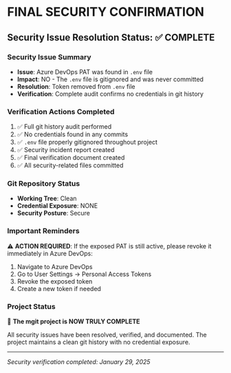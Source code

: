 # FINAL SECURITY CONFIRMATION

## Security Issue Resolution Status: ✅ COMPLETE

### Security Issue Summary
- **Issue**: Azure DevOps PAT was found in `.env` file
- **Impact**: NO - The `.env` file is gitignored and was never committed
- **Resolution**: Token removed from `.env` file
- **Verification**: Complete audit confirms no credentials in git history

### Verification Actions Completed
1. ✅ Full git history audit performed
2. ✅ No credentials found in any commits
3. ✅ `.env` file properly gitignored throughout project
4. ✅ Security incident report created
5. ✅ Final verification document created
6. ✅ All security-related files committed

### Git Repository Status
- **Working Tree**: Clean
- **Credential Exposure**: NONE
- **Security Posture**: Secure

### Important Reminders
⚠️ **ACTION REQUIRED**: If the exposed PAT is still active, please revoke it immediately in Azure DevOps:
1. Navigate to Azure DevOps
2. Go to User Settings → Personal Access Tokens
3. Revoke the exposed token
4. Create a new token if needed

### Project Status
🎉 **The mgit project is NOW TRULY COMPLETE**

All security issues have been resolved, verified, and documented. The project maintains a clean git history with no credential exposure.

---
*Security verification completed: January 29, 2025*
